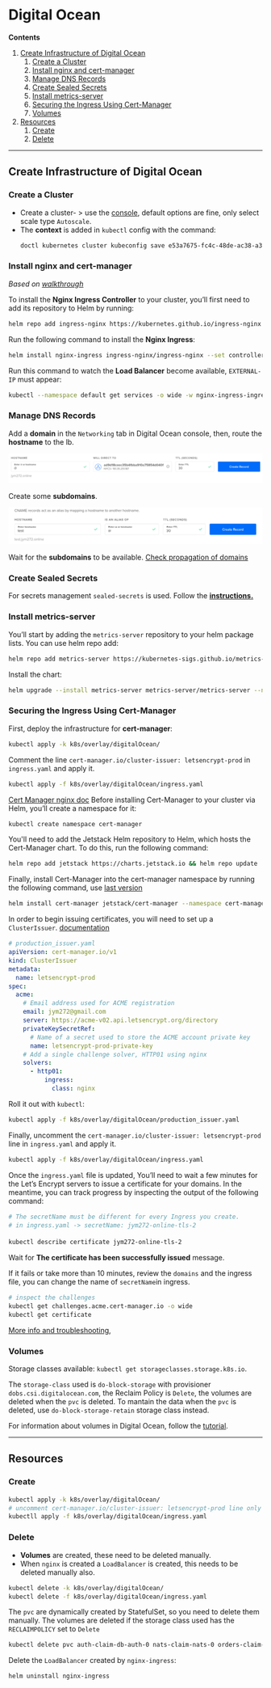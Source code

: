 # Digital Ocean
**Contents**
1. [Create Infrastructure of Digital Ocean](#create-infrastructure-of-digital-ocean)
   1. [Create a Cluster](#create-a-cluster)
   2. [Install nginx and cert-manager](#install-nginx-and-cert-manager)
   3. [Manage DNS Records](#manage-dns-records)
   4. [Create Sealed Secrets](#create-sealed-secrets)
   5. [Install metrics-server](#install-metrics-server)
   6. [Securing the Ingress Using Cert-Manager](#securing-the-ingress-using-cert-manager)
   7. [Volumes](#volumes)
2. [Resources](#resources)
   1. [Create](#create)
   2. [Delete](#delete)
---
## Create Infrastructure of Digital Ocean
### Create a Cluster
- Create a cluster- > use the [console](https://cloud.digitalocean.com/login), default options are 
  fine, only select scale type `Autoscale`.
- The **context** is added in `kubectl` config with the command:
    ```bash
  doctl kubernetes cluster kubeconfig save e53a7675-fc4c-48de-ac38-a3e99adbfXXX
   ```
### Install nginx and cert-manager
_Based on [walkthrough](https://www.digitalocean.com/community/tutorials/how-to-set-up-an-nginx-ingress-on-digitalocean-kubernetes-using-helm)_



To install the **Nginx Ingress Controller** to your cluster, you’ll first need to add its 
repository to Helm by running:
```bash
helm repo add ingress-nginx https://kubernetes.github.io/ingress-nginx && helm repo update
```
Run the following command to install the **Nginx Ingress**:
```bash
helm install nginx-ingress ingress-nginx/ingress-nginx --set controller.publishService.enabled=true
```
Run this command to watch the **Load Balancer** become available, `EXTERNAL-IP` must appear:
```bash
kubectl --namespace default get services -o wide -w nginx-ingress-ingress-nginx-controller
```
### Manage DNS Records
Add a **domain** in the `Networking` tab in Digital Ocean console, then, route the **hostname** to 
the lb.

![image info](./.assets/manage_dns_records_root.png)

Create some **subdomains**.

![image info](./.assets/manage_dns_records_subdomain.png)

Wait for the **subdomains** to be available. [Check propagation of domains](https://www.whatsmydns.net/#CNAME/)

### Create Sealed Secrets
For secrets management `sealed-secrets` is used.
Follow the
**[instructions.](../../../scripts/README.md#using-sealedsecrets-for-secret-management)**

### Install metrics-server
You’ll start by adding the `metrics-server` repository to your helm package lists. 
You can use helm repo add:
```bash
helm repo add metrics-server https://kubernetes-sigs.github.io/metrics-server && helm repo update metrics-server
```
Install the chart:
```bash
helm upgrade --install metrics-server metrics-server/metrics-server --namespace kube-system
```

### Securing the Ingress Using Cert-Manager
First, deploy the infrastructure for **cert-manager**:
```bash
kubectl apply -k k8s/overlay/digitalOcean/
```  
Comment the line `cert-manager.io/cluster-issuer: letsencrypt-prod` in `ingress.yaml` and apply it.
```bash
kubectl apply -f k8s/overlay/digitalOcean/ingress.yaml
```

[Cert Manager nginx doc](https://cert-manager.io/docs/tutorials/acme/nginx-ingress/)
Before installing Cert-Manager to your cluster via Helm, you’ll create a namespace for it:
```bash
kubectl create namespace cert-manager
```
You'll need to add the Jetstack Helm repository to Helm, which hosts the Cert-Manager chart. To do this, run the following command:
```bash
helm repo add jetstack https://charts.jetstack.io && helm repo update
```
Finally, install Cert-Manager into the cert-manager namespace by running the following command, 
use [last version](https://artifacthub.io/packages/helm/cert-manager/cert-manager)
```bash
helm install cert-manager jetstack/cert-manager --namespace cert-manager --version v1.11.1 --set installCRDs=true
```
In order to begin issuing certificates,
you will need to set up a `ClusterIssuer`. 
[documentation](https://cert-manager.io/docs/configuration/)

```yaml
# production_issuer.yaml
apiVersion: cert-manager.io/v1
kind: ClusterIssuer
metadata:
  name: letsencrypt-prod
spec:
  acme:
    # Email address used for ACME registration
    email: jym272@gmail.com
    server: https://acme-v02.api.letsencrypt.org/directory
    privateKeySecretRef:
      # Name of a secret used to store the ACME account private key
      name: letsencrypt-prod-private-key
    # Add a single challenge solver, HTTP01 using nginx
    solvers:
      - http01:
          ingress:
            class: nginx
```
Roll it out with `kubectl`:
```bash
kubectl apply -f k8s/overlay/digitalOcean/production_issuer.yaml
```
Finally, uncomment the `cert-manager.io/cluster-issuer: letsencrypt-prod` line in `ingress.yaml`
and apply it.
```bash
kubectl apply -f k8s/overlay/digitalOcean/ingress.yaml
```
Once the `ingress.yaml` file is updated, You’ll need to wait a few minutes for the Let’s Encrypt 
servers to issue a certificate for your domains. In the meantime, you can track progress 
by inspecting the output of the following command:
```bash
# The secretName must be different for every Ingress you create.
# in ingress.yaml -> secretName: jym272-online-tls-2

kubectl describe certificate jym272-online-tls-2
```
Wait for **The certificate has been successfully issued** message.

If it fails or take more than 10 minutes, review the `domains` and the ingress file, you can change
the name of `secretName`in ingress.
```bash
# inspect the challenges
kubectl get challenges.acme.cert-manager.io -o wide
kubectl get certificate
```

[More info and troubleshooting](https://cert-manager.io/docs/troubleshooting/acme/),

### Volumes
Storage classes available: `kubectl get storageclasses.storage.k8s.io`.

The `storage-class` used is `do-block-storage` with provisioner `dobs.csi.digitalocean.com`, the 
Reclaim Policy is `Delete`, the volumes are deleted when the `pvc` is deleted. To mantain the data
when the `pvc` is deleted, use `do-block-storage-retain` storage class instead.

For information about volumes in Digital Ocean, follow the [tutorial](./tutorials/README.md).

---
## Resources
### Create
```bash
kubectl apply -k k8s/overlay/digitalOcean/  
# uncomment cert-manager.io/cluster-issuer: letsencrypt-prod line only if you have a valid certificate
kubectll apply -f k8s/overlay/digitalOcean/ingress.yaml
```
### Delete
- **Volumes** are created, these need to be deleted manually.
- When `nginx` is created a `LoadBalancer` is created, this needs to be deleted manually also.
```bash
kubectl delete -k k8s/overlay/digitalOcean/
kubectl delete -f k8s/overlay/digitalOcean/ingress.yaml
```
The `pvc` are dynamically created by StatefulSet, so you need to delete them manually.
The volumes are deleted if the storage class used has the `RECLAIMPOLICY` set to `Delete`
```bash
kubectl delete pvc auth-claim-db-auth-0 nats-claim-nats-0 orders-claim-db-orders-0 payments-claim-db-payments-0 tickets-claim-db-tickets-0 redis-claim-redis-0
```
Delete the `LoadBalancer` created by `nginx-ingress`:
```bash
helm uninstall nginx-ingress
```
